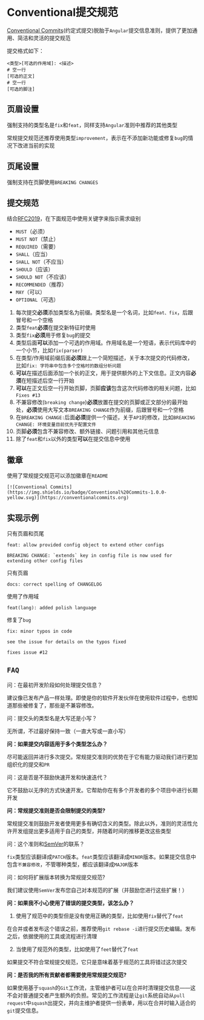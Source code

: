 
# Conventional提交规范

[Conventional Commits](https://www.conventionalcommits.org)(约定式提交)脱胎于`Angular`提交信息准则，提供了更加通用、简洁和灵活的提交规范

提交格式如下：

    <类型>[可选的作用域]: <描述>
    # 空一行
    [可选的正文]
    # 空一行
    [可选的脚注]

## 页眉设置

强制支持的类型名是`fix`和`feat`，同样支持`Angular`准则中推荐的其他类型

常规提交规范还推荐使用类型`improvement`，表示在不添加新功能或修复`bug`的情况下改进当前的实现

## 页尾设置

强制支持在页脚使用`BREAKING CHANGES`

## 提交规范

结合[RFC2019](https://www.ietf.org/rfc/rfc2119.txt)，在下面规范中使用关键字来指示需求级别

* `MUST`（必须）
* `MUST NOT`（禁止）
* `REQUIRED`（需要）
* `SHALL`（应当）
* `SHALL NOT`（不应当）
* `SHOULD`（应该）
* `SHOULD NOT`（不应该）
* `RECOMMENDED`（推荐）
* `MAY`（可以）
* `OPTIONAL`（可选）

1. 每次提交**必须**添加类型名为前缀。类型名是一个名词，比如`feat、fix`，后跟冒号和一个空格
2. 类型`feat`**必须**在提交新特征时使用
3. 类型`fix`**必须**用于修复`bug`的提交
4. 类型后面**可以**添加一个可选的作用域。作用域名是一个短语，表示代码库中的一个小节，比如`fix(parser)`
5. 在类型/作用域前缀后面**必须**跟上一个简短描述，关于本次提交的代码修改，比如`fix: 字符串中包含多个空格时的数组分析问题`
6. **可以**在描述后面添加一个长的正文，用于提供额外的上下文信息。正文内容**必须**在短描述后空一行开始
7. **可以**在正文后空一行开始页脚，页脚**应该**包含这次代码修改的相关问题，比如`Fixes #13`
8. 不兼容修改(`breaking change`)**必须**放置在提交的页脚或正文部分的最开始处，**必须**使用大写文本`BREAKING CHANGE`作为前缀，后跟冒号和一个空格
9. 在`BREAKING CHANGE:`后面**必须**提供一个描述，关于`API`的修改，比如`BREAKING CHANGE: 环境变量目前优先于配置文件`
10. 页脚**必须**包含不兼容修改、额外链接、问题引用和其他元信息
11. 除了`feat`和`fix`以外的类型**可以**在提交信息中使用

## 徽章

使用了常规提交规范可以添加徽章在`README`

    [![Conventional Commits](https://img.shields.io/badge/Conventional%20Commits-1.0.0-yellow.svg)](https://conventionalcommits.org)

## 实现示例

只有页眉和页尾

    feat: allow provided config object to extend other configs

    BREAKING CHANGE: `extends` key in config file is now used for extending other config files

只有页眉

    docs: correct spelling of CHANGELOG

使用了作用域

    feat(lang): added polish language

修复了`bug`

    fix: minor typos in code

    see the issue for details on the typos fixed

    fixes issue #12

## `FAQ`

问：在最初开发阶段如何处理提交信息？

建议像已发布产品一样处理。即使是你的软件开发伙伴在使用软件过程中，也想知道那些被修复了，那些是不兼容修改。

问：提交头的类型名是大写还是小写？

无所谓，不过最好保持一致（一直大写或一直小写）

**问：如果提交内容适用于多个类型怎么办？**

尽可能返回并进行多次提交。常规提交准则的优势在于它有能力驱动我们进行更加组织化的提交和`PR`

问：这是否是不鼓励快速开发和快速迭代？

它不鼓励以无序的方式快速开发。它帮助你在有多个开发者的多个项目中进行长期开发

**问：常规提交准则是否会限制提交的类型?**

常规提交准则鼓励开发者使用更多有确切含义的类型。除此以外，准则的灵活性允许开发组提出更多适用于自己的类型，并随着时间的推移更改这些类型

问：这个准则和[SemVer](https://semver.org/lang/zh-CN/)的联系？

`fix`类型应该翻译成`PATCH`版本。`feat`类型应该翻译成`MINOR`版本。如果提交信息中包含`不兼容修改`，不管哪种类型，都应该翻译成`MAJOR`版本

问：如何将扩展版本转换为常规提交规范?

我们建议使用`SemVer`发布您自己对本规范的扩展（并鼓励您进行这些扩展！）

**问：如果我不小心使用了错误的提交类型，该怎么办？**

1. 使用了规范中的类型但是没有使用正确的类型，比如使用`fix`替代了`feat`

在合并或者发布这个错误之前，推荐使用`git rebase -i`进行提交历史编辑。发布之后，依据使用的工具或流程进行清理

2. 当使用了规范外的类型，比如使用了`feet`替代了`feat`

如果提交不符合常规提交规范，它只是意味着基于规范的工具将错过这次提交

**问：是否我的所有贡献者都需要使用常规提交规范?**

如果使用基于`squash`的`Git`工作流，主管维护者可以在合并时清理提交信息——这不会对普通提交者产生额外的负担。常见的工作流程是让`git`系统自动从`pull request`中`squash`出提交，并向主维护者提供一份表单，用以在合并时输入适合的`git`提交信息。